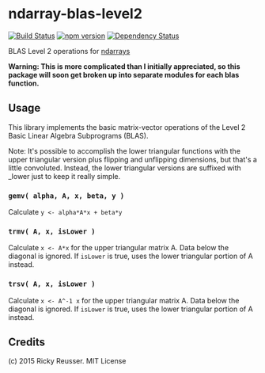 # ndarray-blas-level2

[![Build Status](https://travis-ci.org/scijs/ndarray-blas-level2.svg?branch=master)](https://travis-ci.org/scijs/ndarray-blas-level2) [![npm version](https://badge.fury.io/js/ndarray-blas-level2.svg)](http://badge.fury.io/js/ndarray-blas-level2) [![Dependency Status](https://david-dm.org/scijs/ndarray-blas-level2.svg)](https://david-dm.org/scijs/ndarray-blas-level2)

BLAS Level 2 operations for [ndarrays](https://github.com/scijs/ndarray)

**Warning: This is more complicated than I initially appreciated, so this package will soon get broken up into separate modules for each blas function.**

## Usage

This library implements the basic matrix-vector operations of the Level 2 Basic Linear Algebra Subprograms (BLAS).

Note: It's possible to accomplish the lower triangular functions with the upper triangular version plus flipping and unflipping dimensions, but that's a little convoluted. Instead, the lower triangular versions are suffixed with \_lower just to keep it really simple.

### `gemv( alpha, A, x, beta, y )`
Calculate `y <- alpha*A*x + beta*y`

### `trmv( A, x, isLower )`
Calculate `x <- A*x` for the upper triangular matrix A. Data below the diagonal is ignored. If `isLower` is true, uses the lower triangular portion of A instead.

### `trsv( A, x, isLower )`
Calculate `x <- A^-1 x` for the upper triangular matrix A. Data below the diagonal is ignored.  If `isLower` is true, uses the lower triangular portion of A instead.

## Credits
(c) 2015 Ricky Reusser. MIT License
